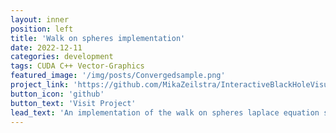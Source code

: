 ```yaml
---
layout: inner
position: left
title: 'Walk on spheres implementation'
date: 2022-12-11
categories: development
tags: CUDA C++ Vector-Graphics
featured_image: '/img/posts/Convergedsample.png'
project_link: 'https://github.com/MikaZeilstra/InteractiveBlackHoleVisualization'
button_icon: 'github'
button_text: 'Visit Project'
lead_text: 'An implementation of the walk on spheres laplace equation solver to render diffusion curves.'
---
```

